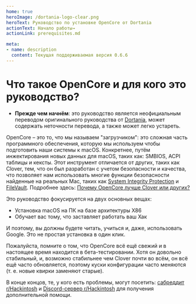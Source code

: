 ```yaml
---
home: true
heroImage: /dortania-logo-clear.png
heroText: Руководство по установке OpenCore от Dortania
actionText: Начало работы→
actionLink: prerequisites.md

meta:
- name: description
  content: Текущая поддерживаемая версия 0.6.6
---
```


# Что такое OpenCore и для кого это руководство?

* **Прежде чем начнём**: это руководство является неофициальным переводом оригинального руководства от [Dortania](https://github.com/dortania), может содержать неточности перевода, а также может легко устареть.

OpenCore – это то, что мы называем "загрузчиком": это сложная часть программного обеспечения, которую мы используем чтобы подготовить наши системы к macOS. Конкретнее, путём инжектирования новых данных для macOS, таких как: SMBIOS, ACPI таблицы и кексты. Этот инструмент отличается от других, таких как Clover, тем, что он был разработан с учетом безопасности и качества, что позволяет нам использовать многие функции безопасности найденные на реальных Mac, таких как [System Integrity Protection](https://support.apple.com/ru-ru/HT204899) и [FileVault](https://support.apple.com/ru-ru/HT204837). Подробнее здесь: [Почему OpenCore лучше Clover или других?](why-oc.md)

Это руководство фокусируется на двух основных вещах:

* Установка macOS на ПК на базе архитектуры X86
* Обучает вас тому, что заставляет работать ваш Хак

И поэтому, вы должны будете читать, учиться и, даже, использовать Google. Это не простая установка в один клик.

Пожалуйста, помните о том, что OpenCore всё ещё свежий и в настоящее время находится в бета-тестировании. Хотя он довольно стабильный, и, возможно стабильнее чем Clover почти во всём, он всё ещё часто обновляется, поэтому куски конфигурации часто меняются (т. е. новые квирки заменяют старые).

В конце концов, те, у кого есть проблемы, могут посетить: [сабреддит r/Hackintosh](https://www.reddit.com/r/hackintosh/) и [Discord-сервер r/Hackintosh](https://discord.gg/u8V7N5C) для получения дополнительной помощи.

